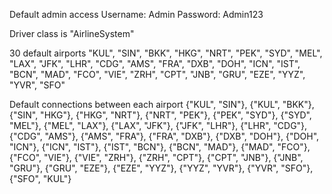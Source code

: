 Default admin access
Username: Admin
Password: Admin123

Driver class is "AirlineSystem"

30 default airports
"KUL", "SIN", "BKK", "HKG", "NRT", "PEK", "SYD", "MEL", "LAX", "JFK",
"LHR", "CDG", "AMS", "FRA", "DXB", "DOH", "ICN", "IST", "BCN", "MAD",
"FCO", "VIE", "ZRH", "CPT", "JNB", "GRU", "EZE", "YYZ", "YVR", "SFO"

Default connections between each airport
{"KUL", "SIN"}, {"KUL", "BKK"}, {"SIN", "HKG"}, {"HKG", "NRT"}, {"NRT", "PEK"}, 
{"PEK", "SYD"}, {"SYD", "MEL"}, {"MEL", "LAX"}, {"LAX", "JFK"}, {"JFK", "LHR"},
{"LHR", "CDG"}, {"CDG", "AMS"}, {"AMS", "FRA"}, {"FRA", "DXB"}, {"DXB", "DOH"},
{"DOH", "ICN"}, {"ICN", "IST"}, {"IST", "BCN"}, {"BCN", "MAD"}, {"MAD", "FCO"},
{"FCO", "VIE"}, {"VIE", "ZRH"}, {"ZRH", "CPT"}, {"CPT", "JNB"}, {"JNB", "GRU"},
{"GRU", "EZE"}, {"EZE", "YYZ"}, {"YYZ", "YVR"}, {"YVR", "SFO"}, {"SFO", "KUL"}
